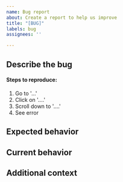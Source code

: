 ```yaml
---
name: Bug report
about: Create a report to help us improve
title: "[BUG]"
labels: bug
assignees: ''

---
```


## Describe the bug
<!-- A clear and concise description of what the bug is. -->

#### Steps to reproduce:
1. Go to '...'
2. Click on '....'
3. Scroll down to '....'
4. See error

## Expected behavior
<!-- A clear and concise description of what you expected to happen. -->

## Current behavior
<!-- A clear and concise description of what happens instead of the expected behavior. -->

## Additional context
<!-- Add any other context about the problem here. -->
